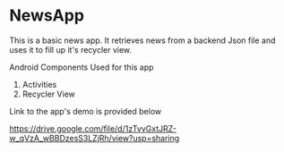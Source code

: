 # NewsApp
This is a basic news app. It retrieves news from a backend Json file and uses it to fill up it's recycler view. 

Android Components Used for this app
1) Activities
2) Recycler View

Link to the app's demo is provided below


https://drive.google.com/file/d/1zTvyGxtJRZ-w_qVzA_wBBDzesS3LZjRh/view?usp=sharing
